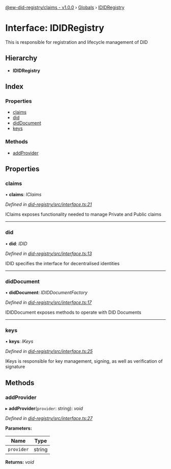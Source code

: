 [@ew-did-registry/claims - v1.0.0](../README.md) › [Globals](../globals.md) › [IDIDRegistry](ididregistry.md)

# Interface: IDIDRegistry

This is responsible for registration and lifecycle management of DID

## Hierarchy

* **IDIDRegistry**

## Index

### Properties

* [claims](ididregistry.md#claims)
* [did](ididregistry.md#did)
* [didDocument](ididregistry.md#diddocument)
* [keys](ididregistry.md#keys)

### Methods

* [addProvider](ididregistry.md#addprovider)

## Properties

###  claims

• **claims**: *IClaims*

*Defined in [did-registry/src/interface.ts:21](https://github.com/energywebfoundation/ew-did-registry/blob/d1c8ba6/packages/did-registry/src/interface.ts#L21)*

IClaims exposes functionality needed to manage Private and Public claims

___

###  did

• **did**: *IDID*

*Defined in [did-registry/src/interface.ts:13](https://github.com/energywebfoundation/ew-did-registry/blob/d1c8ba6/packages/did-registry/src/interface.ts#L13)*

IDID specifies the interface for decentralised identities

___

###  didDocument

• **didDocument**: *IDIDDocumentFactory*

*Defined in [did-registry/src/interface.ts:17](https://github.com/energywebfoundation/ew-did-registry/blob/d1c8ba6/packages/did-registry/src/interface.ts#L17)*

IDIDDocument exposes methods to operate with DID Documents

___

###  keys

• **keys**: *IKeys*

*Defined in [did-registry/src/interface.ts:25](https://github.com/energywebfoundation/ew-did-registry/blob/d1c8ba6/packages/did-registry/src/interface.ts#L25)*

IKeys is responsible for key management, signing, as well as verification of signature

## Methods

###  addProvider

▸ **addProvider**(`provider`: string): *void*

*Defined in [did-registry/src/interface.ts:27](https://github.com/energywebfoundation/ew-did-registry/blob/d1c8ba6/packages/did-registry/src/interface.ts#L27)*

**Parameters:**

Name | Type |
------ | ------ |
`provider` | string |

**Returns:** *void*
